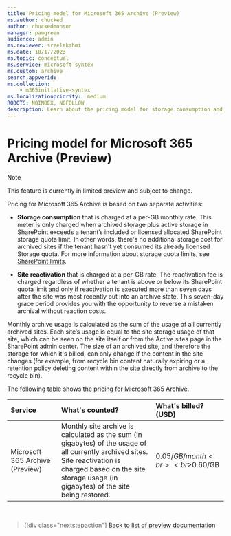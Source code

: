 ```yaml
---
title: Pricing model for Microsoft 365 Archive (Preview)
ms.author: chucked
author: chuckedmonson
manager: pamgreen
audience: admin
ms.reviewer: sreelakshmi
ms.date: 10/17/2023
ms.topic: conceptual
ms.service: microsoft-syntex
ms.custom: archive
search.appverid:
ms.collection:
    - m365initiative-syntex
ms.localizationpriority:  medium
ROBOTS: NOINDEX, NOFOLLOW
description: Learn about the pricing model for storage consumption and site reactivation in Microsoft 365 Archive.
---
```


# Pricing model for Microsoft 365 Archive (Preview)

> [!NOTE]
> This feature is currently in limited preview and subject to change.

Pricing for Microsoft 365 Archive is based on two separate activities:  

- **Storage consumption** that is charged at a per-GB monthly rate. This meter is only charged when archived storage plus active storage in SharePoint exceeds a tenant’s included or licensed allocated SharePoint storage quota limit. In other words, there's no additional storage cost for archived sites if the tenant hasn't yet consumed its already licensed Storage quota. For more information about storage quota limits, see [SharePoint limits](https://learn.microsoft.com/en-us/office365/servicedescriptions/sharepoint-online-service-description/sharepoint-online-limits).

- **Site reactivation** that is charged at a per-GB rate. The reactivation fee is charged regardless of whether a tenant is above or below its SharePoint quota limit and only if reactivation is executed more than seven days after the site was most recently put into an archive state. This seven-day grace period provides you with the opportunity to reverse a mistaken archival without reaction costs.  

Monthly archive usage is calculated as the sum of the usage of all currently archived sites. Each site’s usage is equal to the site storage usage of that site, which can be seen on the site itself or from the Active sites page in the SharePoint admin center. The size of an archived site, and therefore the storage for which it's billed, can only change if the content in the site changes (for example, from recycle bin content naturally expiring or a retention policy deleting content within the site directly from archive to the recycle bin).

The following table shows the pricing for Microsoft 365 Archive.

|Service|What's counted?|What's billed? (USD)|
|:----|:--------------|:-------------|
|Microsoft 365 Archive (Preview)  |Monthly site archive is calculated as the sum (in gigabytes) of the usage of all currently archived sites.<br>Site reactivation is charged based on the site storage usage (in gigabytes) of the site being restored. |$0.05/GB/month<br><br>$0.60/GB|

<!---
Microsoft 365 Archive storage consumption is charged at a per-GB monthly rate and site reactivation at a per-GB rate. The Microsoft 365 Archive storage usage is only charged when archived storage plus active SharePoint storage exceeds the tenant’s included or licensed allocated SharePoint storage quota. For more information about storage limits, see [SharePoint limits](https://learn.microsoft.com/en-us/office365/servicedescriptions/sharepoint-online-service-description/sharepoint-online-limits).

When included or licensed storage quota is exceeded, Microsoft 365 Archive is charged for monthly archive usage and reactivations of archived sites back to the active state.

Monthly archive usage is calculated as the sum of the usage of all currently archived sites.  Each site’s usage is equal to the site storage usage of that site, which can be seen on the site itself or from the **Active sites** page in the SharePoint admin center. The size of an archived site, and the storage it's billed for, only changes if the content on the site changes (for example, from recycle bin content naturally expiring).

Reactivations are charged based on the Site Storage usage of the site being restored, charged per GB upon the successful reactivation of the site. 
--->
<!--- To see the pricing for Microsoft 365 Archive, see [Pay-as-you-go services and pricing for Microsoft Syntex](../syntex-pay-as-you-go-services.md).--->

<br>

> [!div class="nextstepaction"]
> [Back to list of preview documentation](archive-overview.md#preview-documentation)